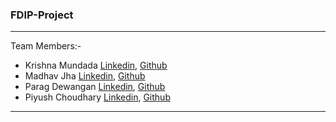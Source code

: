 
<h3>FDIP-Project</h3>
<hr>
<p>Team Members:-
<ul>
<li>Krishna Mundada <a href="https://www.linkedin.com/in/krishna-mundada/"> Linkedin</a>, <a href="https://github.com/krishna050702"> Github</a></li>
<li>Madhav Jha <a href="https://www.linkedin.com/in/jhamadhav/"> Linkedin</a>, <a href="https://github.com/jhamadhav"> Github</a></li>
<li>Parag Dewangan <a href="https://www.linkedin.com/in/parag-dewangan/"> Linkedin</a>, <a href="https://github.com/Parag-dwm"> Github</a></li>
<li>Piyush Choudhary <a href="https://www.linkedin.com/in/piyush10o2/"> Linkedin</a>, <a href=""> Github</a></li>
</ul>
</p>
<hr>
